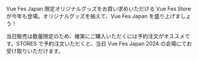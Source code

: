 Vue Fes Japan 限定オリジナルグッズをお買い求めいただける Vue Fes Store が今年も登場。オリジナルグッズを揃えて、Vue Fes Japan を盛り上げましょう！

当日販売は数量限定のため、確実にご購入いただくには予約注文がオススメです。STORES で予約注文いただくと、当日 Vue Fes Japan 2024 の会場にてお受け取りいただけます。
